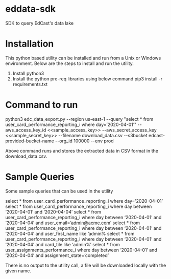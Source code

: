 # eddata-sdk
SDK to query EdCast's data lake

# Installation
This python based utility can be installed and run from a Unix or Windows environment. Below are the steps to install and run the utility.


1. Install python3
2. Install the python pre-req libraries using below command 
        pip3 install -r requirements.txt

# Command to run
python3 edc_data_export.py --region us-east-1 --query "select * from user_card_performance_reporting_i where day=’2020-04-01’" --aws_access_key_id <<sample_access_key>> --aws_secret_access_key <<sample_secret_key>> --filename download_data.csv --s3bucket  edcast-provided-bucket-name --org_id 100000 --env prod

Above command runs and stores the extracted data in CSV format in the download_data.csv.

# Sample Queries
Some sample queries that can be used in the utility

select * from user_card_performance_reporting_i where day=’2020-04-01’
select * from user_card_performance_reporting_i where day between ‘2020-04-01’ and ‘2020-04-04’
select * from user_card_performance_reporting_i where day between ‘2020-04-01’ and ‘2020-04-04’ and user_email=’admin@acme.com’
select * from user_card_performance_reporting_i where day between ‘2020-04-01’ and ‘2020-04-04’ and user_first_name like ’admin%
select * from user_card_performance_reporting_i where day between ‘2020-04-01’ and ‘2020-04-04’ and card_tile like ‘admin%’
select * from user_assignments_performance_i where day between ‘2020-04-01’ and ‘2020-04-04’ and assignment_state=’completed’


There is no output to the utility call, a file will be downloaded locally with the given name.
